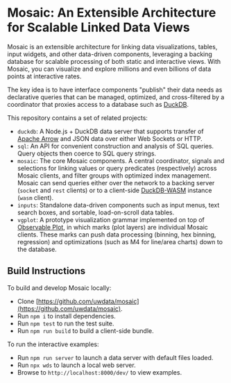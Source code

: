 # Mosaic: An Extensible Architecture for Scalable Linked Data Views

Mosaic is an extensible architecture for linking data visualizations, tables, input widgets, and other data-driven components, leveraging a backing database for scalable processing of both static and interactive views. With Mosaic, you can visualize and explore millions and even billions of data points at interactive rates.

The key idea is to have interface components "publish" their data needs as declarative queries that can be managed, optimized, and cross-filtered by a coordinator that proxies access to a database such as [DuckDB](https://duckdb.org/).

This repository contains a set of related projects:

- `duckdb`: A Node.js + DuckDB data server that supports transfer of [Apache Arrow](https://arrow.apache.org/) and JSON data over either Web Sockets or HTTP.
- `sql`: An API for convenient construction and analysis of SQL queries. Query objects then coerce to SQL query strings.
- `mosaic`: The core Mosaic components. A central coordinator, signals and selections for linking values or query predicates (respectively) across Mosaic clients, and filter groups with optimized index management. Mosaic can send queries either over the network to a backing server (`socket` and `rest` clients) or to a client-side [DuckDB-WASM](https://github.com/duckdb/duckdb-wasm) instance (`wasm` client).
- `inputs`: Standalone data-driven components such as input menus, text search boxes, and sortable, load-on-scroll data tables.
- `vgplot`: A prototype visualization grammar implemented on top of [Observable Plot](https://github.com/observablehq/plot), in which marks (plot layers) are individual Mosaic clients. These marks can push data processing (binning, hex binning, regression) and optimizations (such as M4 for line/area charts) down to the database.

## Build Instructions

To build and develop Mosaic locally:

- Clone [https://github.com/uwdata/mosaic](https://github.com/uwdata/mosaic).
- Run `npm i` to install dependencies.
- Run `npm test` to run the test suite.
- Run `npm run build` to build a client-side bundle.

To run the interactive examples:

- Run `npm run server` to launch a data server with default files loaded.
- Run `npx wds` to launch a local web server.
- Browse to `http://localhost:8000/dev/` to view examples.
